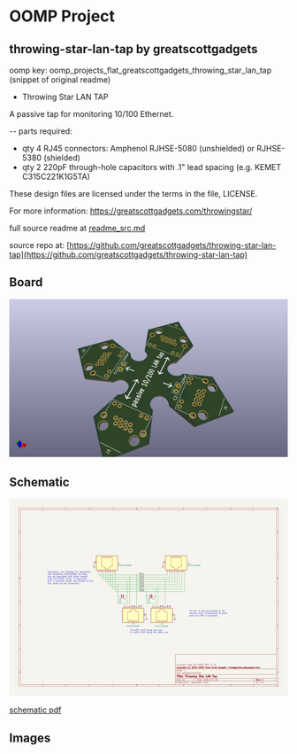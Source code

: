 # OOMP Project  
## throwing-star-lan-tap  by greatscottgadgets  
  
oomp key: oomp_projects_flat_greatscottgadgets_throwing_star_lan_tap  
(snippet of original readme)  
  
- Throwing Star LAN TAP  
  
A passive tap for monitoring 10/100 Ethernet.  
  
-- parts required:  
 * qty 4 RJ45 connectors: Amphenol RJHSE-5080 (unshielded) or RJHSE-5380 (shielded)  
 * qty 2 220pF through-hole capacitors with .1" lead spacing (e.g. KEMET C315C221K1G5TA)  
  
These design files are licensed under the terms in the file, LICENSE.  
  
For more information: https://greatscottgadgets.com/throwingstar/  
  
  full source readme at [readme_src.md](readme_src.md)  
  
source repo at: [https://github.com/greatscottgadgets/throwing-star-lan-tap](https://github.com/greatscottgadgets/throwing-star-lan-tap)  
## Board  
  
[![working_3d.png](working_3d_600.png)](working_3d.png)  
## Schematic  
  
[![working_schematic.png](working_schematic_600.png)](working_schematic.png)  
  
[schematic pdf](working_schematic.pdf)  
## Images  
